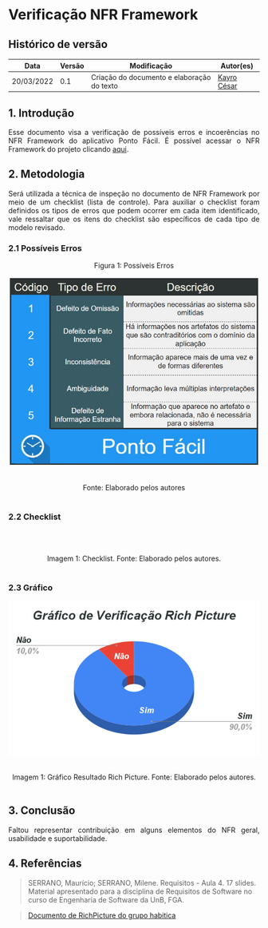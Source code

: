# Verificação NFR Framework

## Histórico de versão

|Data | Versão | Modificação | Autor(es)|
| -- | -- | -- | -- |
| 20/03/2022 |  0.1   | Criação do documento e elaboração do texto|  [Kayro César](https://github.com/kayrocesar) |



## 1. Introdução

<p style="text-align: justify"> 
    Esse documento visa a verificação de possíveis erros e incoerências no NFR Framework do aplicativo Ponto Fácil. É possível acessar o NFR Framework do projeto   clicando <a href="https://requisitos-de-software.github.io/2021.2-PontoFacil/modelagem/NFR_framework/">aqui</a>.

 </p>

## 2. Metodologia

<p style="text-align: justify">Será utilizada a técnica de inspeção no documento de NFR Framework por meio de um checklist (lista de controle). Para auxiliar o checklist foram definidos os tipos de erros que podem ocorrer em cada item identificado, vale ressaltar que os itens do checklist são específicos de cada tipo de modelo revisado.</p>

### 2.1 Possíveis Erros

<center>

<figcaption>Figura 1: Possíveis Erros </figcaption>

<p align = "center"><img src="https://raw.githubusercontent.com/Requisitos-de-Software/2021.2-PontoFacil/master/docs/assets/imagens/ver_PossiveisErros.jpg"></p><br>



<figcaption>Fonte: Elaborado pelos autores</figcaption>

</center>

<br>

### 2.2 Checklist

<center>

<p align = "center"><img src=""></p><br>

<figcaption>Imagem 1: Checklist. Fonte: Elaborado pelos autores.</figcaption>

</center>

<br>

### 2.3  Gráfico

<center>

<p align = "center"><img src="https://raw.githubusercontent.com/Requisitos-de-Software/2021.2-PontoFacil/master/docs/assets/imagens/ver_rich_picture_grafico.png"></p><br>

<figcaption>Imagem 1: Gráfico Resultado Rich Picture. Fonte: Elaborado pelos autores.</figcaption>

</center>

<br>

## 3. Conclusão

<p style="text-align: justify"> Faltou representar contribuição em alguns elementos do NFR geral, usabilidade e suportabilidade.  </p>


## 4. Referências

> SERRANO, Maurício; SERRANO, Milene. Requisitos - Aula 4. 17 slides. Material apresentado para a disciplina de Requisitos de Software no curso de Engenharia de Software da UnB, FGA.

> [Documento de RichPicture do grupo habitica](https://requisitos-habitica.netlify.app/VerificacaoRP)

